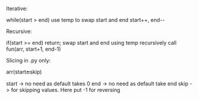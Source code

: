 Iterative:

  while(start > end)
    use temp to swap start and end
    start++, end--

Recursive:

  if(start >= end)
    return;
  swap start and end using temp
  recursively call fun(arr, start+1, end-1)

Slicing in .py only:

  arr(start:end:skip)

  start -> no need as default takes 0
  end -> no need as default take end
  skip -> for skipping values. Here put -1 for reversing